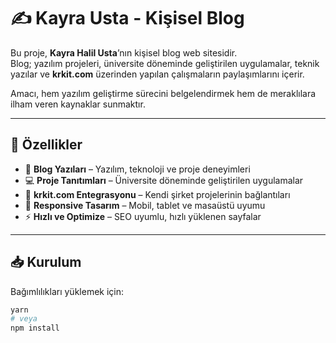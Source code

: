 # ✍️ Kayra Usta - Kişisel Blog

Bu proje, **Kayra Halil Usta**’nın kişisel blog web sitesidir.  
Blog; yazılım projeleri, üniversite döneminde geliştirilen uygulamalar, teknik yazılar ve **krkit.com** üzerinden yapılan çalışmaların paylaşımlarını içerir.  

Amacı, hem yazılım geliştirme sürecini belgelendirmek hem de meraklılara ilham veren kaynaklar sunmaktır.

---

## 📌 Özellikler
- 📰 **Blog Yazıları** – Yazılım, teknoloji ve proje deneyimleri
- 💻 **Proje Tanıtımları** – Üniversite döneminde geliştirilen uygulamalar
- 🔗 **krkit.com Entegrasyonu** – Kendi şirket projelerinin bağlantıları
- 📱 **Responsive Tasarım** – Mobil, tablet ve masaüstü uyumu
- ⚡ **Hızlı ve Optimize** – SEO uyumlu, hızlı yüklenen sayfalar

---

## 📥 Kurulum

Bağımlılıkları yüklemek için:
```bash
yarn
# veya
npm install
